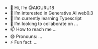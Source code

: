 - 👋 Hi, I’m @AIGURU18
- 👀 I’m interested in Generative AI web0.3
- 🌱 I’m currently learning Typescript 
- 💞️ I’m looking to collaborate on ...
- 📫 How to reach me ...
- 😄 Pronouns: ...
- ⚡ Fun fact: ...

<!---
AIGURU18/AIGURU18 is a ✨ special ✨ repository because its `README.md` (this file) appears on your GitHub profile.
You can click the Preview link to take a look at your changes.
--->
